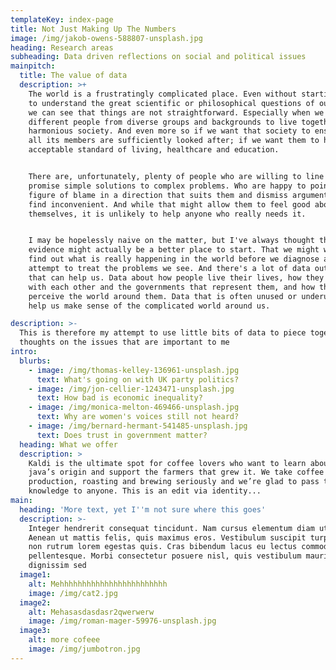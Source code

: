 ```yaml
---
templateKey: index-page
title: Not Just Making Up The Numbers
image: /img/jakob-owens-588807-unsplash.jpg
heading: Research areas
subheading: Data driven reflections on social and political issues
mainpitch:
  title: The value of data
  description: >+
    The world is a frustratingly complicated place. Even without starting to try
    to understand the great scientific or philosophical questions of our time,
    we can see that things are not straightforward. Especially when we want
    different people from diverse groups and backgrounds to live together as a
    harmonious society. And even more so if we want that society to ensure that
    all its members are sufficiently looked after; if we want them to have an
    acceptable standard of living, healthcare and education. 


    There are, unfortunately, plenty of people who are willing to line up to
    promise simple solutions to complex problems. Who are happy to point the
    figure of blame in a direction that suits them and dismiss arguments they
    find inconvenient. And while that might allow them to feel good about
    themselves, it is unlikely to help anyone who really needs it.


    I may be hopelessly naive on the matter, but I've always thought that
    evidence might actually be a better place to start. That we might want to
    find out what is really happening in the world before we diagnose and
    attempt to treat the problems we see. And there's a lot of data out there
    that can help us. Data about how people live their lives, how they interact
    with each other and the governments that represent them, and how they
    perceive the world around them. Data that is often unused or underused to
    help us make sense of the complicated world around us.

description: >-
  This is therefore my attempt to use little bits of data to piece together my
  thoughts on the issues that are important to me
intro:
  blurbs:
    - image: /img/thomas-kelley-136961-unsplash.jpg
      text: What's going on with UK party politics?
    - image: /img/jon-cellier-1243471-unsplash.jpg
      text: How bad is economic inequality?
    - image: /img/monica-melton-469466-unsplash.jpg
      text: Why are women's voices still not heard?
    - image: /img/bernard-hermant-541485-unsplash.jpg
      text: Does trust in government matter?
  heading: What we offer
  description: >
    Kaldi is the ultimate spot for coffee lovers who want to learn about their
    java’s origin and support the farmers that grew it. We take coffee
    production, roasting and brewing seriously and we’re glad to pass that
    knowledge to anyone. This is an edit via identity...
main:
  heading: 'More text, yet I''m not sure where this goes'
  description: >-
    Integer hendrerit consequat tincidunt. Nam cursus elementum diam ut lacinia.
    Aenean ut mattis felis, quis maximus eros. Vestibulum suscipit turpis quam,
    non rutrum lorem egestas quis. Cras bibendum lacus eu lectus commodo
    pellentesque. Morbi consectetur posuere nisl, quis vestibulum mauris
    dignissim sed
  image1:
    alt: Mehhhhhhhhhhhhhhhhhhhhhhhh
    image: /img/cat2.jpg
  image2:
    alt: Mehasasdasdasr2qwerwerw
    image: /img/roman-mager-59976-unsplash.jpg
  image3:
    alt: more cofeee
    image: /img/jumbotron.jpg
---
```


